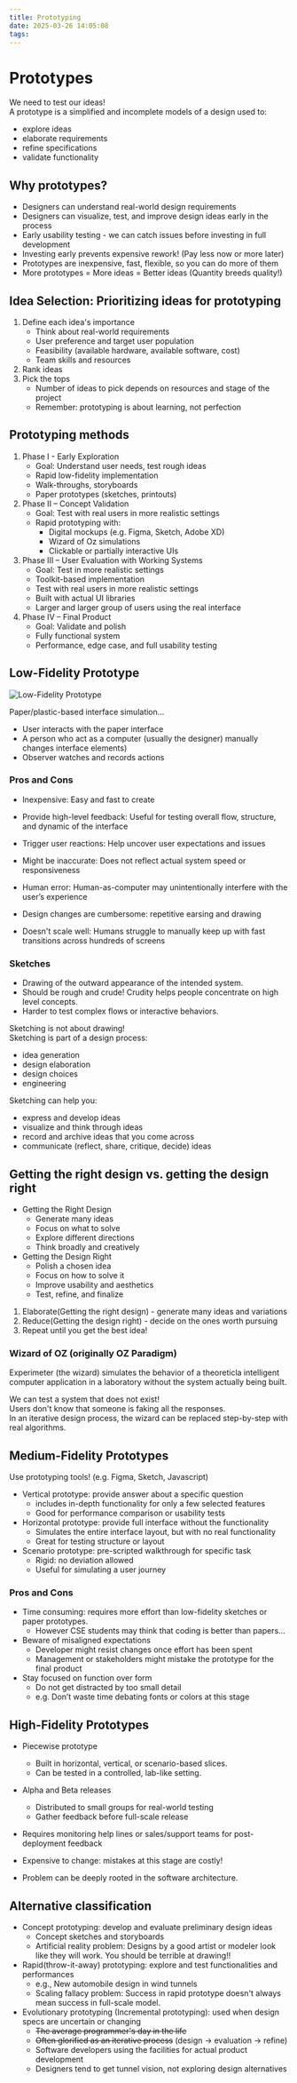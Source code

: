 ```yaml
---
title: Prototyping
date: 2025-03-26 14:05:08
tags:
---
```


# Prototypes

We need to test our ideas!  
A prototype is a simplified and incomplete models of a design used to:

- explore ideas
- elaborate requirements
- refine specifications
- validate functionality

## Why prototypes?

- Designers can understand real-world design requirements
- Designers can visualize, test, and improve design ideas early in the process
- Early usability testing - we can catch issues before investing in full development
- Investing early prevents expensive rework! (Pay less now or more later)
- Prototypes are inexpensive, fast, flexible, so you can do more of them
- More prototypes = More ideas = Better ideas (Quantity breeds quality!)

## Idea Selection: Prioritizing ideas for prototyping

1. Define each idea's importance
    - Think about real-world requirements
    - User preference and target user population
    - Feasibility (available hardware, available software, cost)
    - Team skills and resources
1. Rank ideas
1. Pick the tops
    - Number of ideas to pick depends on resources and stage of the project
    - Remember: prototyping is about learning, not perfection

## Prototyping methods

1. Phase I - Early Exploration
    - Goal: Understand user needs, test rough ideas
    - Rapid low-fidelity implementation
    - Walk-throughs, storyboards
    - Paper prototypes (sketches, printouts)
1. Phase II – Concept Validation
    - Goal: Test with real users in more realistic settings
    - Rapid prototyping with:
        - Digital mockups (e.g. Figma, Sketch, Adobe XD)
        - Wizard of Oz simulations
        - Clickable or partially interactive UIs
1. Phase III – User Evaluation with Working Systems
    - Goal: Test in more realistic settings
    - Toolkit-based implementation
    - Test with real users in more realistic settings
    - Built with actual UI libraries
    - Larger and larger group of users using the real interface
1. Phase IV – Final Product
    - Goal: Validate and polish
    - Fully functional system
    - Performance, edge case, and full usability testing

## Low-Fidelity Prototype

![Low-Fidelity Prototype](low_fidelity_prototype.png)

Paper/plastic-based interface simulation...

- User interacts with the paper interface
- A person who act as a computer (usually the designer) manually changes interface elements)
- Observer watches and records actions

### Pros and Cons

- Inexpensive: Easy and fast to create
- Provide high-level feedback: Useful for testing overall flow, structure, and dynamic of the interface
- Trigger user reactions: Help uncover user expectations and issues

- Might be inaccurate: Does not reflect actual system speed or responsiveness
- Human error: Human-as-computer may unintentionally interfere with the user’s experience
- Design changes are cumbersome: repetitive earsing and drawing
- Doesn't scale well: Humans struggle to manually keep up with fast transitions across hundreds of screens

### Sketches

- Drawing of the outward appearance of the intended system.
- Should be rough and crude! Crudity helps people concentrate on high level concepts.
- Harder to test complex flows or interactive behaviors.

Sketching is not about drawing!  
Sketching is part of a design process:

- idea generation
- design elaboration
- design choices
- engineering

Sketching can help you:

- express and develop ideas
- visualize and think through ideas
- record and archive ideas that you come across
- communicate (reflect, share, critique, decide) ideas

## Getting the right design vs. getting the design right

- Getting the Right Design
  - Generate many ideas
  - Focus on what to solve
  - Explore different directions
  - Think broadly and creatively
- Getting the Design Right
  - Polish a chosen idea
  - Focus on how to solve it
  - Improve usability and aesthetics
  - Test, refine, and finalize

1. Elaborate(Getting the right design) - generate many ideas and variations
1. Reduce(Getting the design right) - decide on the ones worth pursuing
1. Repeat until you get the best idea!

### Wizard of OZ (originally OZ Paradigm)

Experimeter (the wizard) simulates the behavior of a theoreticla intelligent computer application in a laboratory without the system actually being built.

We can test a system that does not exist!  
Users don't know that someone is faking all the responses.  
In an iterative design process, the wizard can be replaced step-by-step with real algorithms.

## Medium-Fidelity Prototypes

Use prototyping tools! (e.g. Figma, Sketch, Javascript)

- Vertical prototype: provide answer about a specific question
  - includes in-depth functionality for only a few selected features
  - Good for performance comparison or usability tests
- Horizontal prototype: provide full interface without the functionality
  - Simulates the entire interface layout, but with no real functionality
  - Great for testing structure or layout
- Scenario prototype: pre-scripted walkthrough for specific task
  - Rigid: no deviation allowed
  - Useful for simulating a user journey

### Pros and Cons

- Time consuming: requires more effort than low-fidelity sketches or paper prototypes.
  - However CSE students may think that coding is better than papers...
- Beware of misaligned expectations
  - Developer might resist changes once effort has been spent
  - Management or stakeholders might mistake the prototype for the final product
- Stay focused on function over form
  - Do not get distracted by too small detail
  - e.g. Don’t waste time debating fonts or colors at this stage

## High-Fidelity Prototypes

- Piecewise prototype
  - Built in horizontal, vertical, or scenario-based slices.
  - Can be tested in a controlled, lab-like setting.
- Alpha and Beta releases
  - Distributed to small groups for real-world testing
  - Gather feedback before full-scale release

- Requires monitoring help lines or sales/support teams for post-deployment feedback
- Expensive to change: mistakes at this stage are costly!  
- Problem can be deeply rooted in the software architecture.

## Alternative classification

- Concept prototyping: develop and evaluate preliminary design ideas
  - Concept sketches and storyboards
  - Artificial reality problem: Designs by a good artist or modeler look like they will work. You should be terrible at drawing!!
- Rapid(throw-it-away) prototyping: explore and test functionalities and performances
  - e.g., New automobile design in wind tunnels
  - Scaling fallacy problem: Success in rapid prototype doesn't always mean success in full-scale model.
- Evolutionary prototyping (Incremental prototyping): used when design specs are uncertain or changing
  - ~~The average programmer's day in the life~~
  - ~~Often glorified as an iterative process~~ (design → evaluation → refine)
  - Software developers using the facilities for actual product development
  - Designers tend to get tunnel vision, not exploring design alternatives
